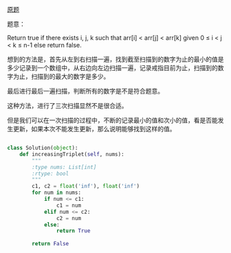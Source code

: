 [原题](https://leetcode.com/problems/increasing-triplet-subsequence/)

题意：

Return true if there exists i, j, k 
such that arr[i] < arr[j] < arr[k] given 0 ≤ i < j < k ≤ n-1 else return false.


想到的方法是，首先从左到右扫描一遍，找到截至扫描到的数字为止的最小的值是多少记录到一个数组中，从右边向左边扫描一遍，记录戒指目前为止，扫描到的数字为止，扫描到的最大的数字是多少。

最后进行最后一遍扫描，判断所有的数字是不是符合题意。

这种方法，进行了三次扫描显然不是很合适。

但是我们可以在一次扫描的过程中，不断的记录最小的值和次小的值，看是否能发生更新，如果本次不能发生更新，那么说明能够找到这样的值。

```Python

class Solution(object):
    def increasingTriplet(self, nums):
        """
        :type nums: List[int]
        :rtype: bool
        """
        c1, c2 = float('inf'), float('inf')
        for num in nums:
            if num <= c1:
                c1 = num
            elif num <= c2:
                c2 = num
            else:
                return True
        
        return False
```